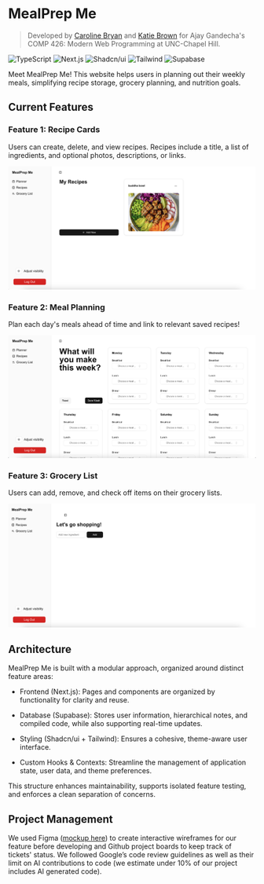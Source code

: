 # MealPrep Me

> Developed by [Caroline Bryan](https://github.com/cgbryan1) and [Katie Brown](https://github.com/kgbrown5) for Ajay Gandecha's COMP 426: Modern Web Programming at UNC-Chapel Hill.


![TypeScript](https://img.shields.io/badge/-TypeScript-05122A?style=flat&logo=typescript)
![Next.js](https://img.shields.io/badge/-Next.js-05122A?style=flat&logo=nextdotjs)
![Shadcn/ui](https://img.shields.io/badge/-Shadcn_UI-05122A?style=flat&logo=shadcnui)
![Tailwind](https://img.shields.io/badge/-Tailwind-05122A?style=flat&logo=tailwindcss)
![Supabase](https://img.shields.io/badge/-Supabase-05122A?style=flat&logo=supabase)

Meet MealPrep Me! This website helps users in planning out their weekly meals, simplifying recipe storage, grocery planning, and nutrition goals.

## Current Features

### Feature 1: Recipe Cards

Users can create, delete, and view recipes. Recipes include a title, a list of ingredients, and optional photos, descriptions, or links.

![Recipe page](recipe.png)


### Feature 2: Meal Planning

Plan each day's meals ahead of time and link to relevant saved recipes!

![Grocery List](meal-plan.png)


### Feature 3: Grocery List

Users can add, remove, and check off items on their grocery lists.

![Grocery List](shopping-list.png)



## Architecture

MealPrep Me is built with a modular approach, organized around distinct feature areas:

* Frontend (Next.js): Pages and components are organized by functionality for clarity and reuse.

* Database (Supabase): Stores user information, hierarchical notes, and compiled code, while also supporting real-time updates.

* Styling (Shadcn/ui + Tailwind): Ensures a cohesive, theme-aware user interface.

* Custom Hooks & Contexts: Streamline the management of application state, user data, and theme preferences.

This structure enhances maintainability, supports isolated feature testing, and enforces a clean separation of concerns.

## Project Management
We used Figma ([mockup here](https://www.figma.com/design/34kaSJM9V8IHBJAV7wohMd/Comp426?node-id=2-287&t=I6Vzqogk3gwSAYMj-1)) to create interactive wireframes for our feature before developing and Github project boards to keep track of tickets' status. We followed Google’s code review guidelines as well as their limit on AI contributions to code (we estimate under 10% of our project includes AI generated code).
